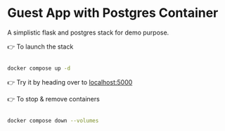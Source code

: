 # Guest App with Postgres Container

A simplistic flask and postgres stack for demo purpose.

👉 To launch the stack

```bash

docker compose up -d

```

👉 Try it by heading over to [localhost:5000](http://localhost:5000/)

👉 To stop & remove containers

```bash

docker compose down --volumes

```
